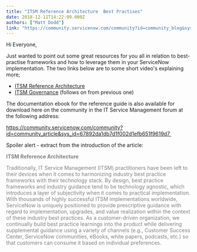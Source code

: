 ```yaml
---
title: "ITSM Reference Architecture  Best Practises"
date: 2018-12-11T14:22:09.000Z
authors: ["Matt Dodd"]
link: "https://community.servicenow.com/community?id=community_blog&sys_id=181fd5f5db9ea340656a5583ca96190a"
---
```

<p>Hi Everyone,</p>
<p>Just wanted to point out some great resources for you all in relation to best-practise frameworks and how to leverage them in your ServiceNow implementation. The two links below are to some short video&#39;s explaining more; </p>
<ul><li><a href="https://www.youtube.com/watch?v&#61;sxbGaHxvzfM" target="_blank" rel="nofollow">ITSM Reference Architecture</a></li><li><a href="https://www.youtube.com/watch?v&#61;gclW0Y4NvqE" target="_blank" rel="nofollow">ITSM Governance</a> (follows on from previous one)</li></ul>
<p>The documentation ebook for the reference guide is also available for download here on the community in the IT Service Management forum at the following address:</p>
<p><a href="community?id&#61;community_article&amp;sys_id&#61;67892da1db7d1f002d1efb651f9619d7" rel="nofollow">https://community.servicenow.com/community?id&#61;community_article&amp;sys_id&#61;67892da1db7d1f002d1efb651f9619d7 </a></p>
<p>Spoiler alert - extract from the introduction of the article:</p>
<p class="p1"><span style="color: #808080;"><strong>ITSM Reference Architecture</strong></span></p>
<p class="p2"><span style="color: #808080;">Traditionally, IT Service Management (ITSM) practitioners have been left to their devices when it comes to harmonizing industry best practice frameworks with their technology stack. By design, best practice frameworks and industry guidance tend to be technology agnostic, which introduces a layer of subjectivity when it comes to practical implementation. With thousands of highly successful ITSM implementations worldwide, ServiceNow is uniquely positioned to provide prescriptive guidance with regard to implementation, upgrades, and value realization within the context of these industry best practices. As a customer-driven organization, we continually build best practice learnings into the product while delivering supplemental guidance using a variety of channels (e.g., Customer Success Center, ServiceNow communities, eBooks, white papers, podcasts, etc.) so that customers can consume it based on individual preferences.</span></p>
<p class="p2"> </p>
<p class="p2"> </p>